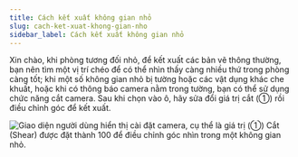 ```yaml
---
title: Cách kết xuất không gian nhỏ
slug: cach-ket-xuat-khong-gian-nho
sidebar_label: Cách kết xuất không gian nhỏ
---
```


Xin chào, khi phòng tương đối nhỏ, để kết xuất các bản vẽ thông thường, bạn nên tìm một vị trí chéo để có thể nhìn thấy càng nhiều thứ trong phòng càng tốt; khi một số không gian nhỏ bị tường hoặc các vật dụng khác che khuất, hoặc khi có thông báo camera nằm trong tường, bạn có thể sử dụng chức năng cắt camera. Sau khi chọn vào ô, hãy sửa đổi giá trị cắt (①) rồi điều chỉnh góc để kết xuất.

![Giao diện người dùng hiển thị cài đặt camera, cụ thể là giá trị (①) Cắt (Shear) được đặt thành 100 để điều chỉnh góc nhìn trong một không gian nhỏ.](https://storage.googleapis.com/jegavn_kb/images/99012b3e-2b86-4655-8207-5698ab6127be.png)